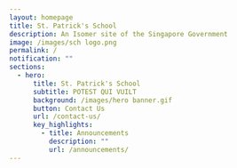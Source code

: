 ```yaml
---
layout: homepage
title: St. Patrick's School
description: An Isomer site of the Singapore Government
image: /images/sch logo.png
permalink: /
notification: ""
sections:
  - hero:
      title: St. Patrick's School
      subtitle: POTEST QUI VUILT
      background: /images/hero banner.gif
      button: Contact Us
      url: /contact-us/
      key_highlights:
        - title: Announcements
          description: ""
          url: /announcements/
---
```

